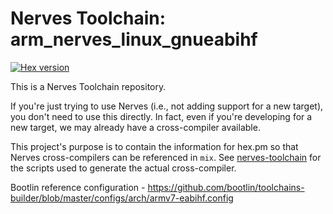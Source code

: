 # Nerves Toolchain: arm_nerves_linux_gnueabihf

[![Hex version](https://img.shields.io/hexpm/v/nerves_toolchain_armv7_nerves_linux_gnueabihf.svg "Hex version")](https://hex.pm/packages/nerves_toolchain_armv7_nerves_linux_gnueabihf)

This is a Nerves Toolchain repository.

If you're just trying to use Nerves (i.e., not adding support for a new
target), you don't need to use this directly. In fact, even if you're
developing for a new target, we may already have a cross-compiler available.

This project's purpose is to contain the information for hex.pm so that Nerves
cross-compilers can be referenced in `mix`. See
[nerves-toolchain](https://github.com/nerves-project/nerves-toolchain) for
the scripts used to generate the actual cross-compiler.

Bootlin reference configuration - https://github.com/bootlin/toolchains-builder/blob/master/configs/arch/armv7-eabihf.config

